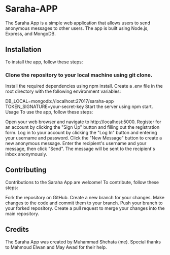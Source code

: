 # Saraha-APP

The Saraha App is a simple web application that allows users to send anonymous messages to other users. The app is built using Node.js, Express, and MongoDB.

## Installation
To install the app, follow these steps:

### Clone the repository to your local machine using git clone.
Install the required dependencies using npm install.
Create a .env file in the root directory with the following environment variables:

DB_LOCAL=mongodb://localhost:27017/saraha-app
TOKEN_SIGNATURE=your-secret-key
Start the server using npm start.
Usage
To use the app, follow these steps:

Open your web browser and navigate to http://localhost:5000.
Register for an account by clicking the "Sign Up" button and filling out the registration form.
Log in to your account by clicking the "Log In" button and entering your username and password.
Click the "New Message" button to create a new anonymous message.
Enter the recipient's username and your message, then click "Send".
The message will be sent to the recipient's inbox anonymously.

## Contributing
Contributions to the Saraha App are welcome! To contribute, follow these steps:

Fork the repository on GitHub.
Create a new branch for your changes.
Make changes to the code and commit them to your branch.
Push your branch to your forked repository.
Create a pull request to merge your changes into the main repository.


## Credits
The Saraha App was created by Muhammad Shehata (me). Special thanks to Mahmoud Elwan and May Awad for their help.
